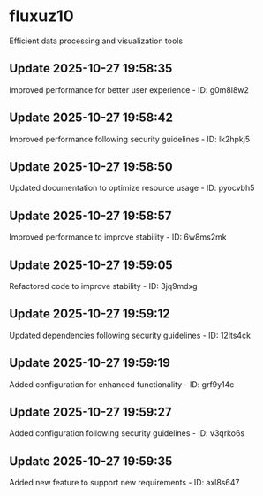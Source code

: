 # fluxuz10
Efficient data processing and visualization tools

## Update 2025-10-27 19:58:35
Improved performance for better user experience - ID: g0m8l8w2


## Update 2025-10-27 19:58:42
Improved performance following security guidelines - ID: lk2hpkj5


## Update 2025-10-27 19:58:50
Updated documentation to optimize resource usage - ID: pyocvbh5


## Update 2025-10-27 19:58:57
Improved performance to improve stability - ID: 6w8ms2mk


## Update 2025-10-27 19:59:05
Refactored code to improve stability - ID: 3jq9mdxg


## Update 2025-10-27 19:59:12
Updated dependencies following security guidelines - ID: 12lts4ck


## Update 2025-10-27 19:59:19
Added configuration for enhanced functionality - ID: grf9y14c


## Update 2025-10-27 19:59:27
Added configuration following security guidelines - ID: v3qrko6s


## Update 2025-10-27 19:59:35
Added new feature to support new requirements - ID: axl8s647

